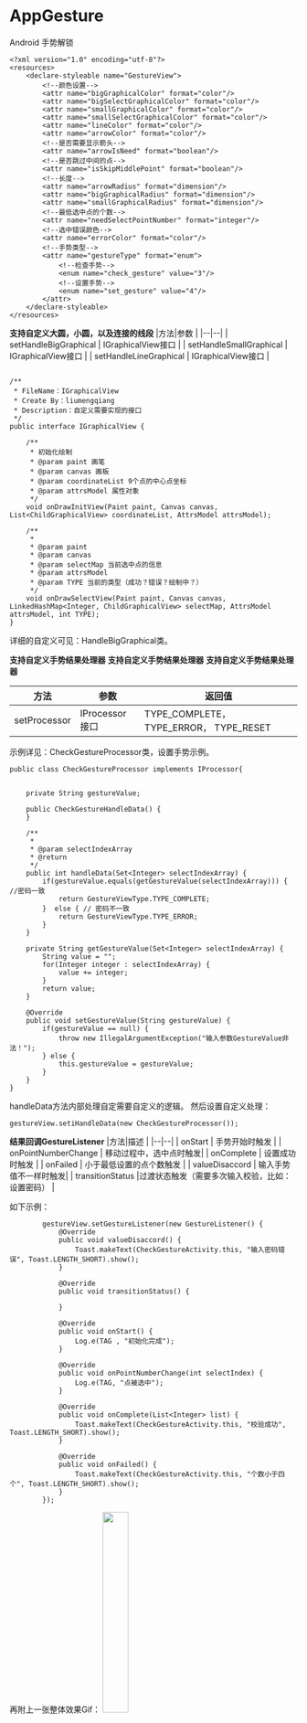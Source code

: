 # AppGesture 
Android 手势解锁

```
<?xml version="1.0" encoding="utf-8"?>
<resources>
    <declare-styleable name="GestureView">
        <!--颜色设置-->
        <attr name="bigGraphicalColor" format="color"/>
        <attr name="bigSelectGraphicalColor" format="color"/>
        <attr name="smallGraphicalColor" format="color"/>
        <attr name="smallSelectGraphicalColor" format="color"/>
        <attr name="lineColor" format="color"/>
        <attr name="arrowColor" format="color"/>
        <!--是否需要显示箭头-->
        <attr name="arrowIsNeed" format="boolean"/>
        <!--是否跳过中间的点-->
        <attr name="isSkipMiddlePoint" format="boolean"/>
        <!--长度-->
        <attr name="arrowRadius" format="dimension"/>
        <attr name="bigGraphicalRadius" format="dimension"/>
        <attr name="smallGraphicalRadius" format="dimension"/>
        <!--最低选中点的个数-->
        <attr name="needSelectPointNumber" format="integer"/>
        <!--选中错误颜色-->
        <attr name="errorColor" format="color"/>
        <!--手势类型-->
        <attr name="gestureType" format="enum">
        	<!--检查手势-->
            <enum name="check_gesture" value="3"/>
            <!--设置手势-->
            <enum name="set_gesture" value="4"/>
        </attr>
    </declare-styleable>
</resources>
```

**支持自定义大圆，小圆，以及连接的线段**
|方法|参数  |
|--|--|
| setHandleBigGraphical | IGraphicalView接口 |
| setHandleSmallGraphical | IGraphicalView接口 |
| setHandleLineGraphical | IGraphicalView接口 |

```

/**
 * FileName：IGraphicalView
 * Create By：liumengqiang
 * Description：自定义需要实现的接口
 */
public interface IGraphicalView {

    /**
     * 初始化绘制
     * @param paint 画笔
     * @param canvas 画板
     * @param coordinateList 9个点的中心点坐标
     * @param attrsModel 属性对象
     */
    void onDrawInitView(Paint paint, Canvas canvas, List<ChildGraphicalView> coordinateList, AttrsModel attrsModel);

    /**
     * 
     * @param paint
     * @param canvas
     * @param selectMap 当前选中点的信息
     * @param attrsModel
     * @param TYPE 当前的类型（成功？错误？绘制中？）
     */
    void onDrawSelectView(Paint paint, Canvas canvas, LinkedHashMap<Integer, ChildGraphicalView> selectMap, AttrsModel attrsModel, int TYPE);
}
```

详细的自定义可见：HandleBigGraphical类。

**支持自定义手势结果处理器**
**支持自定义手势结果处理器**
**支持自定义手势结果处理器**



|方法|参数  |返回值  |
|--|--|--|
| setProcessor | IProcessor接口 |TYPE_COMPLETE，TYPE_ERROR， TYPE_RESET|

示例详见：CheckGestureProcessor类，设置手势示例。

```
public class CheckGestureProcessor implements IProcessor{


    private String gestureValue;

    public CheckGestureHandleData() {
    }

    /**
     *
     * @param selectIndexArray
     * @return
     */
    public int handleData(Set<Integer> selectIndexArray) {
        if(gestureValue.equals(getGestureValue(selectIndexArray))) { //密码一致
            return GestureViewType.TYPE_COMPLETE;
        }  else { // 密码不一致
            return GestureViewType.TYPE_ERROR;
        }
    }

    private String getGestureValue(Set<Integer> selectIndexArray) {
        String value = "";
        for(Integer integer : selectIndexArray) {
            value += integer;
        }
        return value;
    }

    @Override
    public void setGestureValue(String gestureValue) {
        if(gestureValue == null) {
            throw new IllegalArgumentException("输入参数GestureValue非法！");
        } else {
            this.gestureValue = gestureValue;
        }
    }
}
```
handleData方法内部处理自定需要自定义的逻辑。
然后设置自定义处理：

```
gestureView.setiHandleData(new CheckGestureProcessor());
```


**结果回调GestureListener**
|方法|描述  |
|--|--|
| onStart | 手势开始时触发 |
| onPointNumberChange | 移动过程中，选中点时触发|
| onComplete | 设置成功时触发 |
| onFailed | 小于最低设置的点个数触发 |
| valueDisaccord | 输入手势值不一样时触发|
| transitionStatus |过渡状态触发（需要多次输入校验，比如：设置密码） |

如下示例：

```
        gestureView.setGestureListener(new GestureListener() {
            @Override
            public void valueDisaccord() {
                Toast.makeText(CheckGestureActivity.this, "输入密码错误", Toast.LENGTH_SHORT).show();
            }

            @Override
            public void transitionStatus() {

            }

            @Override
            public void onStart() {
                Log.e(TAG , "初始化完成");
            }

            @Override
            public void onPointNumberChange(int selectIndex) {
                Log.e(TAG, "点被选中");
            }

            @Override
            public void onComplete(List<Integer> list) {
                Toast.makeText(CheckGestureActivity.this, "校验成功", Toast.LENGTH_SHORT).show();
            }

            @Override
            public void onFailed() {
                Toast.makeText(CheckGestureActivity.this, "个数小于四个", Toast.LENGTH_SHORT).show();
            }
        });
```

再附上一张整体效果Gif：
<img src="https://s33.aconvert.com/convert/p3r68-cdx67/qjie9-vtpd1.gif" width='30%'></img>
 
